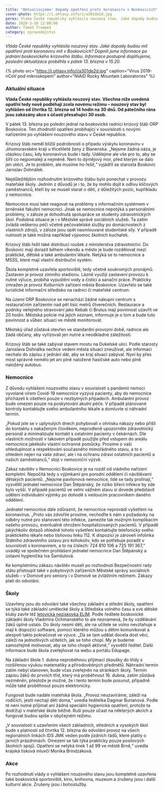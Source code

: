 ```yaml
---
title: "Aktualizujeme: Dopady opatření proti koronaviru v Boskovicích"
cover-photo: https://i.ohlasy.info/i/a301de2d.jpg
perex: Vláda České republiky vyhlásila nouzový stav. Jaké dopady budou mít opatření proti koronaviru mít v Boskovicích? Dopnili jsme informace po jednání boskovického krizového štábu.
date: 2020-3-10 12:00:00
author: Tomáš Trumpeš
category: zpravodajství
---
```


*Vláda České republiky vyhlásila nouzový stav. Jaké dopady budou mít opatření proti koronaviru mít v Boskovicích? Dopnili jsme informace po jednání boskovického krizového štábu. Informace postupně doplňujeme, poslední aktualizace proběhla v pátek 13. března v 15.20.*

{% photo src="https://i.ohlasy.info/i/a301de2d.jpg" caption="Virus 2019-nCoV pod mikroskopem" author="NIAID Rocky Mountain Laboratories" %}

### Aktuální situace

**Vláda České republiky vyhlásila nouzový stav. Všechna níže uvedená opatřní tedy nově podléhají zcela novému režimu – nouzový stav byl vyhlášen od čtvrtka 12. března od 14 hodin na 30 dnů. Od pátečního rána jsou zakázány akce s účastí přesahující 30 osob.**

V pátek 13. března po poledni jednal na boskovické radnici krizový štáb ORP Boskovice. Ten zhodnotil opatření probíhající v souvislosti s novými nařízeními po vyhlášení nouzového stavu v České republice.

Krizový štáb neměl bližší podrobnosti o případu výskytu koronaviru v Jihomoravském kraji u třicetileté ženy z Blanenska. „Nejsme žádná oáza, je otázkou času, kdy koronavirus bude i tady. Udělejme ale vše pro to, aby se šířil co nejpomaleji a nejméně. Není to dýmějový mor, před kterým se dalo jen utéct. Je to problém, ale musíme ho řešit,“ vyjádřil se starosta Boskovic Jaroslav Dohnálek.

Nejdůležitějším rozhodnutím krizového štábu bylo ponechat v provozu mateřské školy. Jedním z důvodů je i to, že by mohlo dojít k odlivu klíčových zaměstnanců, kteří by se museli starat o děti, z důležitých pozic, kupříkladu z nemocnice.

Nemocnice musí také reagovat na problémy s informačním systémem v brněnské fakultní nemocnici. Jinak se nemocnice nepotýká s personálními problémy, v záloze je dohodnutá spolupráce se studenty zdravotnických škol. Podobná situace je i v Městské správě sociálních služeb. Ta zatím zvládá veškerou péči včetně pečovatelské služby po domácnostech z vlastních zdrojů, v záloze jsou opět nasmlouvané studentské síly. V případě nutnosti je také možná například výpomoc školních kuchařek.

Krizový štáb řešil také distribuci roušek z ministerstva zdravotnictví. Do Boskovic mají dorazit během víkendu a město je bude rozdělovat mezi praktické, dětské a také ambulantní lékaře. Netýká se to nemocnice a MSSS, které mají vlastní distribuční systém.

Škola kompletně uzavřela sportoviště, tedy včetně soukromých pronájmů. Zastaven je provoz zimního stadionu. Lázně využijí zastavení provozu k nutné výluce, probíhá vypuštění vody a čistící a sanační práce. Prakticky zmražen je provoz Kulturních zařízení města Boskovice. Uzavřelo se také turistické informační středisko na radnici či mateřské centrum.

Na území ORP Boskovice se nenachází žádné nákupní centrum s restauračním zařízením nad pět tisíc metrů čtverečních. Restaurace a podniky veřejného stravování jako Kebab či Brutus mají povinnost uzavřít ve 20 hodin. Městská policie má jejich seznam, informuje je o tom a bude tuto povinnost a vůbec situaci ve městě monitorovat.

Městský úřad zůstává otevřen ve standardní provozní době, radnice ale žádá občany, aby vyřizovali jen nutné a neodkladné záležitosti.

Krizový štáb se také zabýval stavem mostu na Dukelské ulici. Podle starosty Jaroslava Dohnálka nechce vedení města situaci zneužívat, ale informaci nechalo do zápisu z jednání dát, aby se kraj situací zabýval. Nyní by přes most správně nemělo jet ani plně naložené hasičské auto nebo plně naložený autobus.

### Nemocnice

Z důvodu vyhlášení nouzového stavu v souvislosti s pandemií nemoci vyvolané virem Covid-19 nemocnice vyzývá pacienty, aby do nemocnice přicházeli k ošetření pouze v nezbytných případech. Ambulantní provoz bude omezen pouze na poskytování akutní péče. V případě plánované kontroly kontaktujte svého ambulantního lékaře a domluvte si náhradní termín.

„Pokud jste se v uplynulých dnech pohybovali v ohnisku nákazy nebo přišli do kontaktu s nakaženým člověkem, neprodleně upozorněte zdravotnický personál a minimalizujte kontakt s ostatními pacienty v čekárnách. Dle vlastních možností v takovém případě použijte před vstupem do areálu nemocnice jakékoliv vlastní ochranné pomůcky. Prosíme o vaši ohleduplnost a respektování současného mimořádného stavu, a to s ohledem nejen na vaše zdraví, ale i na ochranu zdraví ostatních pacientů a našich zaměstnanců,“ stojí v nemocniční výzvě.

Zákaz návštěv v Nemocnici Boskovice je na rozdíl od vládního nařízení kompletní. Nepočítá tedy s výjimkami pro porodní oddělení či návštěvami dětských pacientů. „Nejsme pavilonová nemocnice, lidé se tady prolínají,“ vysvětlil jednatel nemocnice Dan Štěpánský, že riziko šíření infekce by zde bylo vyšší. V případě pacientů ve velmi vážném stavu si dovede představit udělení individuální výjimky po dohodě s vedoucím pracovníkem daného oddělení.

Jednatel nemocnice dále zdůraznil, že nemocnice neprovádí vyšetření na koronavirus. „Proto vás zdvořile prosíme, nechoďte k nám s požadavky na odběry nutné pro stanovení této infekce, zamezíte tak možným komplikacím našeho provozu, eventuálně ohrožení hospitalizovaných pacientů. V případě jakýchkoliv dotazů ohledně tohoto vyšetření kontaktujte telefonicky svého praktického lékaře nebo tísňovou linku 112. K dispozici je zároveň infolinka Státního zdravotního ústavu pro kohokoliv, kdo se potřebuje poradit v souvislosti s koronavirem, a to na číslech: 724 810 106 a 725 191 367,“ uvádějí ve společném prohlášení jednatel nemocnice Dan Štěpánský a ústavní hygienička Iva Šamšulová.

Ke kompletnímu zákazu návštěv museli po rozhodnutí Bezpečnostní rady státu přistoupit také v pobytových zařízeních Městské správy sociálních služeb – v Domově pro seniory i v Domově se zvláštním režimem. Zákazy platí do odvolání.

### Školy

Uzavřeny jsou do odvolání také všechny základní a střední školy, opatření se týká také základní umělecké školy a Střediska volného času a své dětské kluby zavře též [letovická neziskovka ELIM](https://www.facebook.com/ElimLetovice/photos/a.558898044143284/3207428845956844/?type=3&theater). Podle ředitele boskovické základní školy Vladimíra Ochmanského to ale neznamená, že by vzdělávání žáků úplně ustalo. Do školy nesmí děti, ale na učitele se volno nevztahuje a mají k dispozici software, pomocí kterého můžou s dětmi komunikovat a alespoň takto pokračovat ve výuce. „Dá se tam udělat docela dost věcí, záleží na jednotlivých učitelích, jak se toho chopí. My je budeme samozřejmě motivovat, aby se toho chopili aktivně,“ vysvětlil ředitel. Další informace bude škola zveřejňovat na webu a portálu Edupage.

Na základní škole 1. dubna neproběhnou přijímací zkoušky do třídy s rozšířenou výukou matematiky a přírodovědných předmětů. Náhradní termín zatím nebyl stanoven, bude včas zveřejněn na stránkách školy. Termín zápisu žáků do prvních tříd, který má proběhnout 16. dubna, zatím zůstává nezměněn, přestože je možné, že i tento termín bude posunut, případně může také proběhnout pouze elektronicky.

Fungovat bude nadále mateřská škola. „Provoz neuzavíráme, záleží na rodičích, jestli nechají děti doma,“ uvedla ředitelka Dagmar Burianová. Podle té není nutné přijímat ani žádná speciální hygienická opatření, protože ta dodržují v mateřské škole běžně. Ruší pouze účast na některých akcích a fungovat budou spíše v obyčejném režimu.

„V souvislosti s uzavřením všech základních, středních a vysokých škol bude s platností od čtvrtka 12. března do odvolání provoz na všech regionálních linkách IDS JMK veden podle jízdních řádů, které platily o jarních prázdninách. Omezení se tak týká prakticky pouze posilových školních spojů. Opatření se netýká linek 1 až 99 ve městě Brně,“ uvedla krajská tisková mluvčí Monika Brindzáková.

### Akce

Po rozhodnutí vlády o vyhlášení nouzového stavu jsou kompletně uzavřena také boskovická sportoviště, kino, knihovna, muzeum a zrušeny jsou i další kulturní akce. Zrušeny jsou i bohoslužby.
